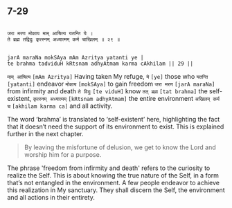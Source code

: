 ## 7-29


```shloka-sa

जरा मरण मोक्षाय माम् आश्रित्य यतन्ति ये ।
ते ब्रह्म तद्विदुः कृत्स्नम् अध्यात्मम् कर्म चाखिलम् ॥ २९ ॥

```
```shloka-sa-hk

jarA maraNa mokSAya mAm Azritya yatanti ye |
te brahma tadviduH kRtsnam adhyAtmam karma cAkhilam || 29 ||

```
`माम् आश्रित्य` `[mAm Azritya]` Having taken My refuge, `ये` `[ye]` those who `यतन्ति` `[yatanti]` endeavor `मोक्षाय` `[mokSAya]` to gain freedom `जरा मरण` `[jarA maraNa]` from infirmity and death `ते विदुः` `[te viduH]` know `तत् ब्रह्म` `[tat brahma]` the self-existent, `कृत्स्नम् अध्यात्मम्` `[kRtsnam adhyAtmam]` the entire environment `अखिलम् कर्म च` `[akhilam karma ca]` and all activity.

The word ‘brahma’ is translated to ‘self-existent’ here, highlighting the fact that it doesn’t need the support of its environment to exist. This is explained further in the next chapter.



<a name='applnote_132'></a>
> By leaving the misfortune of delusion, we get to know the Lord and worship him for a purpose.



The phrase 'freedom from infirmity and death' refers to the curiosity to realize the Self. This is about knowing the true nature of the Self, in a form that’s not entangled in the environment. A few people endeavor to achieve this realization in My sanctuary. They shall discern the Self, the environment and all actions in their entirety.


